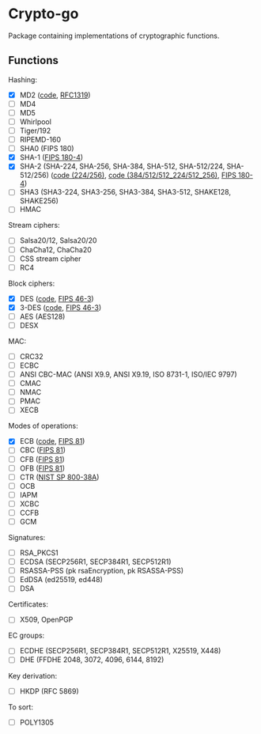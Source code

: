 # Crypto-go

Package containing implementations of cryptographic functions.

## Functions

Hashing:

- [x] MD2 ([code](src/hash/md2/md2.go), [RFC1319](https://www.rfc-editor.org/info/rfc1319))
- [ ] MD4
- [ ] MD5
- [ ] Whirlpool
- [ ] Tiger/192
- [ ] RIPEMD-160
- [ ] SHA0 (FIPS 180)
- [x] SHA-1 ([FIPS 180-4](https://csrc.nist.gov/publications/detail/fips/180/4/final))
- [x] SHA-2 (SHA-224, SHA-256, SHA-384, SHA-512, SHA-512/224, SHA-512/256) ([code (224/256)](src/hash/sha256/sha256.go), [code (384/512/512_224/512_256)](src/hash/sha512/sha512.go), [FIPS 180-4](https://csrc.nist.gov/publications/detail/fips/180/4/final))
- [ ] SHA3 (SHA3-224, SHA3-256, SHA3-384, SHA3-512, SHAKE128, SHAKE256)
- [ ] HMAC

Stream ciphers:

- [ ] Salsa20/12, Salsa20/20
- [ ] ChaCha12, ChaCha20
- [ ] CSS stream cipher
- [ ] RC4

Block ciphers:

- [x] DES ([code](src/cipher/des/des.go), [FIPS 46-3](https://csrc.nist.gov/publications/detail/fips/46/3/archive/1999-10-25))
- [x] 3-DES ([code](src/cipher/des/des.go), [FIPS 46-3](https://csrc.nist.gov/publications/detail/fips/46/3/archive/1999-10-25))
- [ ] AES (AES128)
- [ ] DESX

MAC:

- [ ] CRC32
- [ ] ECBC
- [ ] ANSI CBC-MAC (ANSI X9.9, ANSI X9.19, ISO 8731-1, ISO/IEC 9797)
- [ ] CMAC
- [ ] NMAC
- [ ] PMAC
- [ ] XECB

Modes of operations:

- [x] ECB ([code](src/cipher/modes/ecb.go), [FIPS 81](https://csrc.nist.gov/publications/detail/fips/81/archive/1980-12-02))
- [ ] CBC ([FIPS 81](https://csrc.nist.gov/publications/detail/fips/81/archive/1980-12-02))
- [ ] CFB ([FIPS 81](https://csrc.nist.gov/publications/detail/fips/81/archive/1980-12-02))
- [ ] OFB ([FIPS 81](https://csrc.nist.gov/publications/detail/fips/81/archive/1980-12-02))
- [ ] CTR ([NIST SP 800-38A](https://csrc.nist.gov/publications/detail/sp/800-38a/final))
- [ ] OCB
- [ ] IAPM
- [ ] XCBC
- [ ] CCFB
- [ ] GCM

Signatures:

- [ ] RSA_PKCS1
- [ ] ECDSA (SECP256R1, SECP384R1, SECP512R1)
- [ ] RSASSA-PSS (pk rsaEncryption, pk RSASSA-PSS)
- [ ] EdDSA (ed25519, ed448)
- [ ] DSA

Certificates:

- [ ] X509, OpenPGP

EC groups:

- [ ] ECDHE (SECP256R1, SECP384R1, SECP512R1, X25519, X448)
- [ ] DHE (FFDHE 2048, 3072, 4096, 6144, 8192)

Key derivation:

- [ ] HKDP (RFC 5869)

To sort:

- [ ] POLY1305
